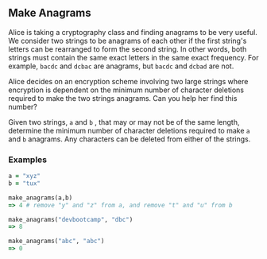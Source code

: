## Make Anagrams

Alice is taking a cryptography class and finding anagrams to be very useful. We consider two strings to be anagrams of each other if the first string's letters can be rearranged to form the second string. In other words, both strings must contain the same exact letters in the same exact frequency. For example, ```bacdc``` and ```dcbac``` are anagrams, but ```bacdc``` and ```dcbad``` are not.

Alice decides on an encryption scheme involving two large strings where encryption is dependent on the minimum number of character deletions required to make the two strings anagrams. Can you help her find this number?

Given two strings, ```a``` and ```b``` , that may or may not be of the same length, determine the minimum number of character deletions required to make ```a``` and ```b```  anagrams. Any characters can be deleted from either of the strings.

### Examples

```ruby
a = "xyz"
b = "tux"

make_anagrams(a,b)
=> 4 # remove "y" and "z" from a, and remove "t" and "u" from b

make_anagrams("devbootcamp", "dbc")
=> 8

make_anagrams("abc", "abc")
=> 0
```

